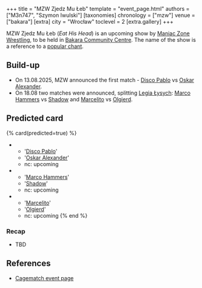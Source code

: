 +++
title = "MZW Zjedz Mu Łeb"
template = "event_page.html"
authors = ["M3n747", "Szymon Iwulski"]
[taxonomies]
chronology = ["mzw"]
venue = ["bakara"]
[extra]
city = "Wrocław"
toclevel = 2
[extra.gallery]
+++

MZW Zjedz Mu Łeb (_Eat His Head_) is an upcoming show by [Maniac Zone Wrestling](@/o/mzw.md), to be held in [Bakara Community Centre](@/v/bakara.md). The name of the show is a reference to a [popular chant](@/a/polish-wrestling-chants.md#calls-to-action).

## Build-up

* On 13.08.2025, MZW announced the first match - [Disco Pablo](@/w/disco-pablo.md) vs [Oskar Alexander](@/w/oskar-alexander.md).
* On 18.08 two matches were announced, splitting [Legia Łysych](@/tt/legia-lysych.md): [Marco Hammers](@/w/marco-hammers.md) vs [Shadow](@/w/shadow.md) and [Marcelito](@/w/marcelito.md) vs [Olgierd](@/w/olgierd.md).

## Predicted card

{% card(predicted=true) %}
- - '[Disco Pablo](@/w/disco-pablo.md)'
  - '[Oskar Alexander](@/w/oskar-alexander.md)'
  - nc: upcoming
- - '[Marco Hammers](@/w/marco-hammers.md)'
  - '[Shadow](@/w/shadow.md)'
  - nc: upcoming
- - '[Marcelito](@/w/marcelito.md)'
  - '[Olgierd](@/w/olgierd.md)'
  - nc: upcoming
{% end %}

### Recap

* TBD

## References

* [Cagematch event page](https://www.cagematch.net/?id=1&nr=431688)
